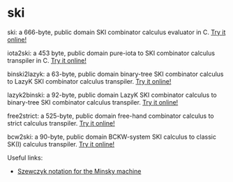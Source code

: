 # ski
ski: a 666-byte, public domain SKI combinator calculus evaluator in C.
[Try it online!](https://tio.run/##XZLLbsIwEEX3@YppK5FxVMSrKywjIRYoZJEK2ERVF04wEIlXXqUlyrfTcUwQ7ca@c32tOZ4kam@i6Hp9Wal1fFAwh1TlRXqwGmMGpyKPtjK9OxvYqL/OBCKZqXs5BdkeyXu5hKI9si6ix/OfkyITsjwtohy@y0Y48tUJeXzIIeFVwANnjAkrA6cQe7nbHSPM4os6rjFgjC9BiiWEoksqEQmfQ8ErK3C2GDg@K@M1@tS91dJre5QI0Welbj4HckJePQamZq1jvYeY/Je0HqJUP90U3TOUYxwYsJsIGzEVJhrqU9qEb3RIt0XTaGmF9yODUDTNiWvASh0U2xqGcR0zRch4Rbg0MSdFVmbnmD4LbpCxcmKjPWzQLMNGmRpN7xQybSa2aw/nMMY@4xN7YXRXa8/oHjWpvo7xChIacF4POG/AZvjWZRZPtENo9U5UZOtrapfR/1OnP54Xnvv8SeZexgfUU/NrkPM23im86Nl3ua/fRZmkXjsd8N4X1ysiLlzmMo/9Ag "C (gcc) – Try It Online")

iota2ski: a 453 byte, public domain pure-iota to SKI combinator calculus transpiler in C. [Try it online!](https://tio.run/##VVBNa8JAEL3nV2wtyEyoENveli00Hjz0ENdeGkoPsq66EGMS19Zk8benMykKZWF2Pt6893bNZGtM39@v7caVVixFY/2pKaNrYyGqkze7VXPrzMXW/u9kwk9e2lupuTxHvq0sdcTRNyfjxWu4JvH5IW6lK72o5SWVMzWVadxBjSGNvdqviuJg4Og6e9hAiigjrTKVSCKtVS2XwtNW/AEExuA2oMdjzSM1xfDH1apMZkpLrVqZ8Sjh66y6CB6R01Z18ITyYoujFURxx9wYtPoATQC6MpoOSob4asBg1BxQEtYo9ZxgNHjtIEFSoTktcWTMsLYUHUyJ4/vg1iK/eR10FjAS4v1t9MnVV4SSbYQFEK3M2UDO8lQzwWW/ciXw11SDws/OFRZm/NREVuS0IlA@xL4Hx8ch4i8 "C (gcc) – Try It Online")

binski2lazyk: a 63-byte, public domain binary-tree SKI combinator calculus to LazyK SKI combinator calculus transpiler. [Try it online!](https://tio.run/##Jcg7DkBAFAXQtajevYUNmLyoRWkD5MYMhU@EStj6KJzyqExSzgrLMK/gHbcD4YU8jaem4QAZOEeocKNxv/6Vu8Fq660Sw5MzgK5hw5Yf "C (gcc) – Try It Online")

lazyk2binski: a 92-byte, public domain LazyK SKI combinator calculus to binary-tree SKI combinator calculus transpiler. [Try it online!](https://tio.run/##S9ZNT07@/z83MTNPQ7M6M69EIdk2PbUkOSOxSEPTOjNNI9nWVj1BXbO6oBQiqK6hrmkNUQ6j4FKaQKna1JziVAWYUDJQ4P//hISEYE9PbwA "C (gcc) – Try It Online")

free2strict: a 525-byte, public domain free-hand combinator calculus to strict calculus transpiler. [Try it online!](https://tio.run/##VVDtasMwDPzvp9AYDKs0awv7Z7wXKIXS9QVc1VnN0qSJnS0fzV69k5NuMAiWdD7dnUPJO9HtJhYLCJXJfVpUZ0gra5Ox8x8OyGRUZ7WHUIAPlaMAB5ebqk0C8@BgvD3@Iz4L8Xi0qcst7KCyoa7yP2ALlzrQyVR/yB6a5LUUob1YRqJDzQ6m/21mzXzWKpcHKNVwmM9IEWxkib0gaPTZZFlB0rvOFqk8ICpWazQfrV6qvS7VDho1EKQSFYlcYh@lSL/bMQajLpWk9csSdyPpPq6uVy7JSjC8jOCD8/5iyErCpyfnTXY5Ge75esOFbVh7MhLYx2gbmaxw3s471ekxVD6pP3Sj5NfJZVa2EcVO6C4mbqe0n4U7QilZhNPyQoO7uPi9x63co7KZtz2JSfWuE9ex30p@BtvFSQ13Qik7nFhCTlfYjxizVxx5GM7GxR9TSn4/A7fbG0j@1vfzDWGNGAsPa/wB "C (gcc) – Try It Online")

bcw2ski: a 90-byte, public domain BCKW-system SKI calculus to classic SK(I) calculus transpiler. [Try it online!](https://tio.run/##K0gtyjHVTS4AUv//KyvqlxYX6Sdl5umDBBR0C7iK9Z30NTSCNbyDNTW9NfXTrYEizmARkCBCRlMTSGl4AxkQNeEgNcGaGsEQkf//nRScFcIB "Perl 5 (cperl) – Try It Online")

Useful links:
* [Szewczyk notation for the Minsky machine](https://esolangs.org/wiki/Szewczyk_notation_for_Minsky_machine)
